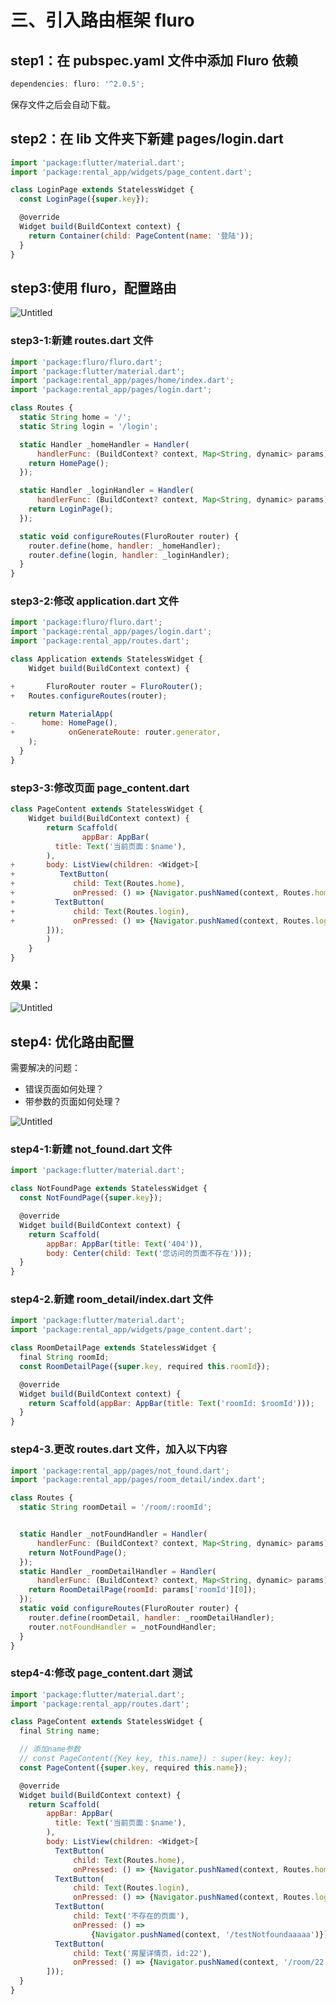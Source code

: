 # 三、引入路由框架 fluro

## step1：在 pubspec.yaml 文件中添加 Fluro 依赖

```js
dependencies: fluro: '^2.0.5';
```

保存文件之后会自动下载。

## step2：在 lib 文件夹下新建 pages/login.dart

```js
import 'package:flutter/material.dart';
import 'package:rental_app/widgets/page_content.dart';

class LoginPage extends StatelessWidget {
  const LoginPage({super.key});

  @override
  Widget build(BuildContext context) {
    return Container(child: PageContent(name: '登陆'));
  }
}
```

## step3:使用 fluro，配置路由

![Untitled](https://s3-us-west-2.amazonaws.com/secure.notion-static.com/45a7b010-9456-4adb-aaba-fae9b0d13085/Untitled.png)

### step3-1:新建 routes.dart 文件

```js
import 'package:fluro/fluro.dart';
import 'package:flutter/material.dart';
import 'package:rental_app/pages/home/index.dart';
import 'package:rental_app/pages/login.dart';

class Routes {
  static String home = '/';
  static String login = '/login';

  static Handler _homeHandler = Handler(
      handlerFunc: (BuildContext? context, Map<String, dynamic> params) {
    return HomePage();
  });

  static Handler _loginHandler = Handler(
      handlerFunc: (BuildContext? context, Map<String, dynamic> params) {
    return LoginPage();
  });

  static void configureRoutes(FluroRouter router) {
    router.define(home, handler: _homeHandler);
    router.define(login, handler: _loginHandler);
  }
}
```

### step3-2:修改 application.dart 文件

```js
import 'package:fluro/fluro.dart';
import 'package:rental_app/pages/login.dart';
import 'package:rental_app/routes.dart';

class Application extends StatelessWidget {
	Widget build(BuildContext context) {

+		FluroRouter router = FluroRouter();
+   Routes.configureRoutes(router);

    return MaterialApp(
-      home: HomePage(),
+			 onGenerateRoute: router.generator,
    );
  }
}
```

### step3-3:修改页面 page_content.dart

```js
class PageContent extends StatelessWidget {
	Widget build(BuildContext context) {
		return Scaffold(
				appBar: AppBar(
          title: Text('当前页面：$name'),
        ),
+       body: ListView(children: <Widget>[
+          TextButton(
+             child: Text(Routes.home),
+             onPressed: () => {Navigator.pushNamed(context, Routes.home)}),
+         TextButton(
+             child: Text(Routes.login),
+             onPressed: () => {Navigator.pushNamed(context, Routes.login)})
        ]));
		)
	}
}
```

### 效果：

![Untitled](https://s3-us-west-2.amazonaws.com/secure.notion-static.com/27c32db5-72d1-4610-9520-06a41c26e634/Untitled.png)

## step4: 优化路由配置

需要解决的问题：

- 错误页面如何处理？
- 带参数的页面如何处理？

![Untitled](https://s3-us-west-2.amazonaws.com/secure.notion-static.com/ec8f3a33-78fa-42a5-aafa-78e44807225d/Untitled.png)

### step4-1:新建 not_found.dart 文件

```js
import 'package:flutter/material.dart';

class NotFoundPage extends StatelessWidget {
  const NotFoundPage({super.key});

  @override
  Widget build(BuildContext context) {
    return Scaffold(
        appBar: AppBar(title: Text('404')),
        body: Center(child: Text('您访问的页面不存在')));
  }
}
```

### step4-2.新建 room_detail/index.dart 文件

```js
import 'package:flutter/material.dart';
import 'package:rental_app/widgets/page_content.dart';

class RoomDetailPage extends StatelessWidget {
  final String roomId;
  const RoomDetailPage({super.key, required this.roomId});

  @override
  Widget build(BuildContext context) {
    return Scaffold(appBar: AppBar(title: Text('roomId: $roomId')));
  }
}
```

### step4-3.更改 routes.dart 文件，加入以下内容

```js
import 'package:rental_app/pages/not_found.dart';
import 'package:rental_app/pages/room_detail/index.dart';

class Routes {
  static String roomDetail = '/room/:roomId';


  static Handler _notFoundHandler = Handler(
      handlerFunc: (BuildContext? context, Map<String, dynamic> params) {
    return NotFoundPage();
  });
  static Handler _roomDetailHandler = Handler(
      handlerFunc: (BuildContext? context, Map<String, dynamic> params) {
    return RoomDetailPage(roomId: params['roomId'][0]);
  });
  static void configureRoutes(FluroRouter router) {
    router.define(roomDetail, handler: _roomDetailHandler);
    router.notFoundHandler = _notFoundHandler;
  }
}
```

### step4-4:修改 page_content.dart 测试

```js
import 'package:flutter/material.dart';
import 'package:rental_app/routes.dart';

class PageContent extends StatelessWidget {
  final String name;

  // 添加name参数
  // const PageContent({Key key, this.name}) : super(key: key);
  const PageContent({super.key, required this.name});

  @override
  Widget build(BuildContext context) {
    return Scaffold(
        appBar: AppBar(
          title: Text('当前页面：$name'),
        ),
        body: ListView(children: <Widget>[
          TextButton(
              child: Text(Routes.home),
              onPressed: () => {Navigator.pushNamed(context, Routes.home)}),
          TextButton(
              child: Text(Routes.login),
              onPressed: () => {Navigator.pushNamed(context, Routes.login)}),
          TextButton(
              child: Text('不存在的页面'),
              onPressed: () =>
                  {Navigator.pushNamed(context, '/testNotfoundaaaaa')}),
          TextButton(
              child: Text('房屋详情页，id:22'),
              onPressed: () => {Navigator.pushNamed(context, '/room/22')})
        ]));
  }
}
```
